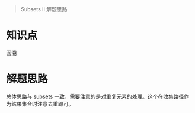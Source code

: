 > Subsets II 解题思路

# 知识点
回溯

# 解题思路
总体思路与 [subsets](https://gitee.com/bingzhong-project/leetcode/blob/master/subsets/solutions.md) 一致，需要注意的是对重复元素的处理。这个在收集路径作为结果集合时注意去重即可。